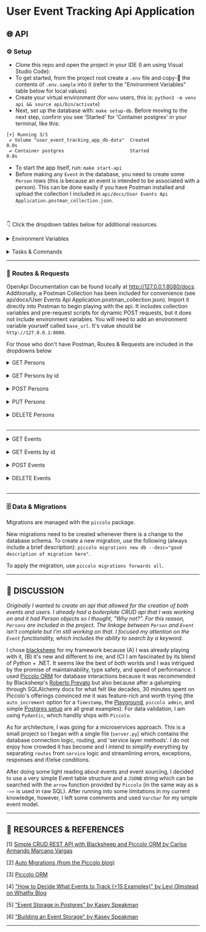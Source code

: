 # **User Event Tracking Api Application**

## 🌐 **API**

### ⚙️ **Setup**

- Clone this repo and open the project in your IDE (I am using Visual Studio Code):
- To get started, from the project root create a `.env` file and copy-🍝 the contents of `.env.sample` into it (refer to the "Environment Variables" table below for local values)
- Create your virtual environment (for `venv` users, this is: `python3 -m venv api && source api/bin/activate`)
- Next, set up the database with: `make setup-db`. Before moving to the next step, confirm you see 'Started' for 'Container postgres' in your terminal, like this:
```
[+] Running 3/3
 ✔ Volume "user_event_tracking_app_db-data"  Created                                                                                                                                                   0.0s 
 ✔ Container postgres                        Started                                                                                                                                                   0.0s 
```
- To start the app itself, run: `make start-api`
- Before making any `Event` in the database, you need to create some `Person` rows (this is because an event is intended to be associated with a person). This can be done easily if you have Postman installed and upload the collection I included in `api/docs/User Events Api Application.postman_collection.json`.

<br/>


👇 Click the dropdown tables below for additional resources

<details>
<summary>Environment Variables</summary>

_While there is only one environment currently (local), variables for database connections, authentication, and other sensitive information would need to be changed for non-local development_.

| Env Variable | Local Value | Description & Usage |
| --- | --- | --- |
| `DB_HOST` | `"localhost"` | The host for the PostgreSQL database |
| `DB_NAME` | `"postgres"` | The name of the PostgreSQL database |
| `DB_PASS` | `"password"` | The password for the PostgreSQL database |
| `DB_PORT` | `6543` | The port for the PostgreSQL database |
| `DB_USER`  | `"dev"` |The user of the PostgreSQL database (PostgreSQL requires this) |
| `ENVIRONMENT` | `"local"` | Denotes the current development environment |
| `SHOW_ERROR_DETAILS` | `false` | Allows exception details to be surfaced directly from failing web requests as described [here]("https://www.neoteroi.dev/blacksheep/application/#handling-errors"). To avoid security issues, this is `false` by default and will only be `true` if `ENVIRONMENT="local"` |

</details>
<br/>

<details>
<summary>Tasks & Commands</summary>

<br/>

| Command | Description |
| --- | --- |
| `make start-api` | Starts the api (assuming the database is already running successfully) |
| `make setup-db` | Sets up PostgreSQL database in a docker container |

</details>

---

### 🔗 **Routes & Requests**

OpenApi Documentation can be found locally at http://127.0.0.1:8080/docs. Additionally, a Postman Collection has been included for convenience (see api/docs/User Events Api Application.postman_collection.json). Import it directly into Postman to begin playing with the api. It includes collection variables and pre-request scripts for dynamic POST requests, but it does not include environment variables. You will need to add an environment variable yourself called `base_url`. It's value should be `http://127.0.0.1:8080`.

For those who don't have Postman, Routes & Requests are included in the dropdowns below

<details>
<summary>GET Persons</summary>
<br/>

Route: `http://127.0.0.1:8080/persons`

Response: 
```
{
    "data": [
        {
            "id": "e67e0a09-b4bf-465b-9490-a1f284d2d090",
            "datetime_created": "2023-10-06T02:39:56.366948",
            "datetime_modified": "2023-10-06T02:39:56.366948",
            "email": "Effie.Abshire@test.mock",
            "events": [],
            "first_name": "Effie",
            "last_name": "Abshire",
            "role": "user"
        },
        {
            "id": "3ebec32b-49bb-455e-a0ae-8fbf6c440581",
            "datetime_created": "2023-10-06T02:41:02.502941",
            "datetime_modified": "2023-10-06T02:41:02.502941",
            "email": "Rosamond.Luettgen@test.mock",
            "events": [],
            "first_name": "Rosamond",
            "last_name": "Luettgen",
            "role": "admin"
        },
        {
            "id": "bea58cbf-0b80-4564-be18-29e258468f2e",
            "datetime_created": "2023-10-06T02:41:08.307449",
            "datetime_modified": "2023-10-05T21:56:47.467118",
            "email": "Scott.Summers@test.mock",
            "events": [],
            "first_name": "Scott",
            "last_name": "Summers",
            "role": "admin"
        }
    ],
    "response": {
        "details": "The request was successful",
        "message": "Ok",
        "status": 200
    }
}
```

</details>

<br/>

<details>
<summary>GET Persons by id</summary>
<br/>

Route: `http://127.0.0.1:8080/persons/{id}`

Response: 
```
{
    "data": {
        "id": "bea58cbf-0b80-4564-be18-29e258468f2e",
        "datetime_created": "2023-10-06T02:41:08.307449",
        "datetime_modified": "2023-10-05T21:56:47.467118",
        "email": "Scott.Summers@test.mock",
        "events": [],
        "first_name": "Scott",
        "last_name": "Summers",
        "role": "admin"
    },
    "response": {
        "details": "The request was successful",
        "message": "Ok",
        "status": 200
    }
}
```

</details>

<br/>

<details>
<summary>POST Persons</summary>
<br/>

Route: `http://127.0.0.1:8080/persons`

Request body: 
```
{
  "email": "kate.pryde@marauders.mock",
  "first_name": "Kate",
  "last_name": "Pryde",
  "role": 'admin'
}
```

Response: 
```
{
    "data": {
        "id": "e67e0a09-b4bf-465b-9490-a1f284d2d090",
        "datetime_created": "2023-10-06T02:39:56.366948",
        "datetime_modified": "2023-10-06T02:39:56.366948",
        "email": "kate.pryde@marauders.mock",
        "events": [],
        "first_name": "Kate",
        "last_name": "Pryde",
        "role": "admin"
    },
    "response": {
        "details": "The request was successful",
        "message": "Ok",
        "status": 201
    }
}
```

</details>

<br/>

<details>
<summary>PUT Persons</summary>
<br/>

Route: `http://127.0.0.1:8080/persons/{id}`

Request body: 
```
{
  "id": "bea58cbf-0b80-4564-be18-29e258468f2e",
  "email": "Scott.Summers@test.mock",
  "events": [],
  "first_name": "Scott",
  "last_name": "Summers",
  "role": "admin"
}
```

Response: 
```
{
    "data": {
        "id": "bea58cbf-0b80-4564-be18-29e258468f2e",
        "datetime_created": "2023-10-06T02:41:08.307449",
        "datetime_modified": "2023-10-05T21:56:47.467118",
        "email": "Scott.Summers@test.mock",
        "events": [],
        "first_name": "Scott",
        "last_name": "Summers",
        "role": "admin"
    },
    "response": {
        "details": "The request was successful",
        "message": "Ok",
        "status": 200
    }
}
```

</details>

<br/>

<details>
<summary>DELETE Persons</summary>
<br/>

Route: `http://127.0.0.1:8080/persons/{id}`

Request body: 
```
{
    "id": "7c56a5bc-6037-432f-bd4e-3606a744fcf4"
}
```

Response: 
```
{
    "data": null,
    "response": {
        "details": "The request was successful",
        "message": "Ok",
        "status": 200
    }
}
```

</details>

<br/>

---

<details>
<summary>GET Events</summary>
<br/>

Route: `http://127.0.0.1:8080/events`

Params (optional): `?search="{keyword}"`

Response: 
```
{
    "data": [
        {
            "id": "3c492150-9ff3-493b-9b50-3c38bfca3baa",
            "datetime_created": "2023-10-06T10:53:05.830770",
            "event_type": "submitted_feedback",
            "person_id": "049bb5dd-91d2-464e-b049-07da3e8d2627"
        },
        {
            "id": "97406743-6987-44a8-bb97-d05da2f5f378",
            "datetime_created": "2023-10-06T10:53:28.421469",
            "event_type": "click",
            "person_id": "0fcf3634-9b0c-4ceb-ab53-7ba8edf3d5fa"
        },
        {
            "id": "274550f2-9660-4bf6-94e1-2aa6cc42982c",
            "datetime_created": "2023-10-06T10:53:30.265901",
            "event_type": "submitted_feedback",
            "person_id": "0fcf3634-9b0c-4ceb-ab53-7ba8edf3d5fa"
        },
        {
            "id": "9c65af1a-c109-4c17-9bf1-5f4bcac95e3c",
            "datetime_created": "2023-10-06T10:53:31.283195",
            "event_type": "signup",
            "person_id": "0fcf3634-9b0c-4ceb-ab53-7ba8edf3d5fa"
        }
    ],
    "response": {
        "details": "The request was successful",
        "message": "Ok",
        "status": 200
    }
}
```

</details>

<br/>

<details>
<summary>GET Events by id</summary>
<br/>

Route: `http://127.0.0.1:8080/events/{id}`

Response: 
```
{
    "data": {
        "id": "62701308-809d-4302-b345-92ca72285194",
        "datetime_created": "2023-10-06T08:44:23.125253",
        "event_type": "signup",
        "person_id": "049bb5dd-91d2-464e-b049-07da3e8d2627"
    },
    "response": {
        "details": "The request was successful",
        "message": "Ok",
        "status": 200
    }
}
```

</details>

<br/>

<details>
<summary>POST Events</summary>
<br/>

Route: `http://127.0.0.1:8080/events/{id}`

Request body:
```
{
  "event_type": "signup",
  "person_id": "9c65af1a-c109-4c17-9bf1-5f4bcac95e3c"
}
```

Response: 
```
{
    "data": {
        "id": "9c65af1a-c109-4c17-9bf1-5f4bcac95e3c",
        "datetime_created": "2023-10-06T10:53:31.283195",
        "event_type": "signup",
        "person_id": "0fcf3634-9b0c-4ceb-ab53-7ba8edf3d5fa"
    },
    "response": {
        "details": "The request was successful",
        "message": "Ok",
        "status": 201
    }
}
```

</details>

<br/>

<details>
<summary>DELETE Events</summary>
<br/>

Route: `http://127.0.0.1:8080/events/{id}`

Request body:
```
{
    "id": "62701308-809d-4302-b345-92ca72285194",
    "person_id": "049bb5dd-91d2-464e-b049-07da3e8d2627"
}
```

Response: 
```
{
    "data": null,
    "response": {
        "details": "The request was successful",
        "message": "Ok",
        "status": 200
    }
}
```

</details>

<br/>

---

### 🗄️ **Data & Migrations**

Migrations are managed with the `piccolo` package.

New migrations need to be created whenever there is a change to the database schema. To create a new migration, use the following (always include a brief description): `piccolo migrations new db --desc="good description of migration here"`.

To apply the migration, use `piccolo migrations forwards all`.

<!-- #### 😇 **Best Practices**

---

## 🦄 **APP (UI)**

---

### ⚙️ **Setup** -->

---

## 💬 **DISCUSSION**

_Originally I wanted to create an api that allowed for the creation of both events and users. I already had a boilerplate CRUD api that I was working on and it had Person objects so I thought, "Why not?". For this reason, `Persons` are included in the project. The linkage between `Person` and `Event` isn't complete but I'm still working on that. I focused my attention on the `Event` functionality, which includes the ability to search by a keyword._

I chose [blacksheep](https://www.neoteroi.dev/blacksheep/) for my framework because (A) I was already playing with it, (B) it's new and different to me, and (C) I am fascinated by its blend of Python + .NET. It seems like the best of both worlds and I was intrigued by the promise of maintainability, type safety, and speed of performance. I used [Piccolo ORM](https://github.com/piccolo-orm/piccolo) for database interactions because it was recommended by Blacksheep's [Roberto Prevato](https://github.com/Neoteroi/BlackSheep/commits?author=RobertoPrevato) but also because after a galumping through SQLAlchemy docs for what felt like decades, 30 minutes spent on Piccolo's offerings convinced me it was feature-rich and worth trying (the `auto_increment` option for a `Timestamp`, the [Playground](https://piccolo-orm.readthedocs.io/en/latest/piccolo/getting_started/playground.html), `piccolo admin`, and simple [Postgres setup](https://piccolo-orm.readthedocs.io/en/latest/piccolo/getting_started/setup_postgres.html) are all great examples). For data validation, I am using `Pydantic`, which handily ships with `Piccolo`.

As for architecture, I was going for a microservices approach. This is a small project so I began with a single file (`server.py`) which contains the database connection logic, routing, and 'service layer methods'. I do not enjoy how crowded it has become and I intend to simplify everything by separating `routes` from `service` logic and streamlining errors, exceptions, responses and if/else conditions.

After doing some light reading about events and event sourcing, I decided to use a very simple Event table structure and a `JSONB` string which can be searched with the `arrow` function provided by `Piccolo` (in the same way as a `->>` is used in raw SQL). After running into some limitations in my current knowledge, however, I left some comments and used `Varchar` for my simple event model. 

---

## 📔 **RESOURCES & REFERENCES**

[1] [Simple CRUD REST API with Blacksheep and Piccolo ORM by Carlos Armando Marcano Vargas](https://medium.com/@carlosmarcano2704/simple-crud-rest-api-with-blacksheep-and-piccolo-orm-698e6e85ae80)

[2] [Auto Migrations (from the Piccolo blog)](https://piccolo-orm.com/blog/auto-migrations/)

[3] [Piccolo ORM](https://piccolo-orm.readthedocs.io/_/downloads/en/latest/pdf/)

[4] ["How to Decide What Events to Track (+15 Examples)" by Levi Olmstead on Whatfix Blog](https://whatfix.com/blog/events-to-track/)

[5] ["Event Storage in Postgres" by Kasey Speakman](https://dev.to/kspeakman/event-storage-in-postgres-4dk2)

[6] ["Building an Event Storage" by Kasey Speakman](https://cqrs.wordpress.com/documents/building-event-storage/)

<!-- 👇 A "... .NET library for building applications using document-based approach and Event Sourcing." But the docs were good and I'd like to explore this tool library in the future, as it appears to be very new. A video about the library is here: https://www.youtube.com/watch?v=rrWweRReLZM -->
<!-- [7] [Marten as Event Store](https://martendb.io/events/) -->

---
